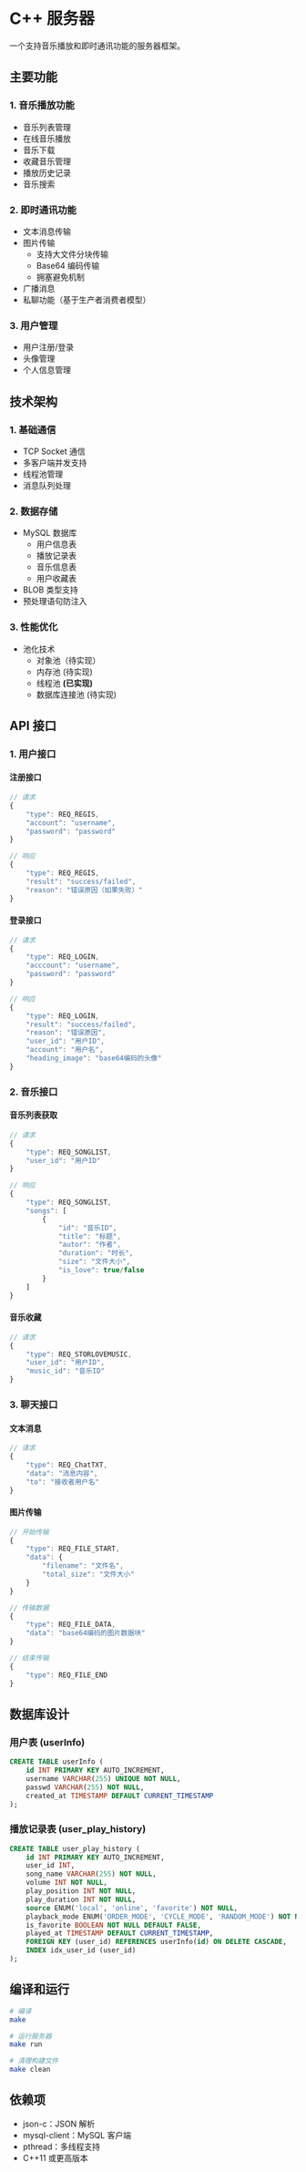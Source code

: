 # C++ 服务器

一个支持音乐播放和即时通讯功能的服务器框架。

## 主要功能

### 1. 音乐播放功能
- 音乐列表管理
- 在线音乐播放
- 音乐下载
- 收藏音乐管理
- 播放历史记录
- 音乐搜索

### 2. 即时通讯功能
- 文本消息传输
- 图片传输
  - 支持大文件分块传输
  - Base64 编码传输
  - 拥塞避免机制
- 广播消息
- 私聊功能（基于生产者消费者模型）

### 3. 用户管理
- 用户注册/登录
- 头像管理
- 个人信息管理

## 技术架构

### 1. 基础通信
- TCP Socket 通信
- 多客户端并发支持
- 线程池管理
- 消息队列处理

### 2. 数据存储
- MySQL 数据库
  - 用户信息表
  - 播放记录表
  - 音乐信息表
  - 用户收藏表
- BLOB 类型支持
- 预处理语句防注入

### 3. 性能优化
- 池化技术
  - 对象池（待实现）
  - 内存池 (待实现)
  - 线程池 **(已实现)**
  - 数据库连接池 (待实现)



## API 接口

### 1. 用户接口
#### 注册接口
```javascript
// 请求
{
    "type": REQ_REGIS,
    "account": "username",
    "password": "password"
}

// 响应
{
    "type": REQ_REGIS,
    "result": "success/failed",
    "reason": "错误原因（如果失败）"
}
```

#### 登录接口
```javascript
// 请求
{
    "type": REQ_LOGIN,
    "acccount": "username",
    "password": "password"
}

// 响应
{
    "type": REQ_LOGIN,
    "result": "success/failed",
    "reason": "错误原因",
    "user_id": "用户ID",
    "account": "用户名",
    "heading_image": "base64编码的头像"
}
```

### 2. 音乐接口
#### 音乐列表获取
```javascript
// 请求
{
    "type": REQ_SONGLIST,
    "user_id": "用户ID"
}

// 响应
{
    "type": REQ_SONGLIST,
    "songs": [
        {
            "id": "音乐ID",
            "title": "标题",
            "autor": "作者",
            "duration": "时长",
            "size": "文件大小",
            "is_love": true/false
        }
    ]
}
```

#### 音乐收藏
```javascript
// 请求
{
    "type": REQ_STORLOVEMUSIC,
    "user_id": "用户ID",
    "music_id": "音乐ID"
}
```

### 3. 聊天接口
#### 文本消息
```javascript
// 请求
{
    "type": REQ_ChatTXT,
    "data": "消息内容",
    "to": "接收者用户名"
}
```

#### 图片传输
```javascript
// 开始传输
{
    "type": REQ_FILE_START,
    "data": {
        "filename": "文件名",
        "total_size": "文件大小"
    }
}

// 传输数据
{
    "type": REQ_FILE_DATA,
    "data": "base64编码的图片数据块"
}

// 结束传输
{
    "type": REQ_FILE_END
}
```

## 数据库设计

### 用户表 (userInfo)
```sql
CREATE TABLE userInfo (
    id INT PRIMARY KEY AUTO_INCREMENT,
    username VARCHAR(255) UNIQUE NOT NULL,
    passwd VARCHAR(255) NOT NULL,
    created_at TIMESTAMP DEFAULT CURRENT_TIMESTAMP
);
```

### 播放记录表 (user_play_history)
```sql
CREATE TABLE user_play_history (
    id INT PRIMARY KEY AUTO_INCREMENT,
    user_id INT,
    song_name VARCHAR(255) NOT NULL,
    volume INT NOT NULL,
    play_position INT NOT NULL,
    play_duration INT NOT NULL,
    source ENUM('local', 'online', 'favorite') NOT NULL,
    playback_mode ENUM('ORDER_MODE', 'CYCLE_MODE', 'RANDOM_MODE') NOT NULL,
    is_favorite BOOLEAN NOT NULL DEFAULT FALSE,
    played_at TIMESTAMP DEFAULT CURRENT_TIMESTAMP,
    FOREIGN KEY (user_id) REFERENCES userInfo(id) ON DELETE CASCADE,
    INDEX idx_user_id (user_id)
);
```

## 编译和运行

```bash
# 编译
make

# 运行服务器
make run

# 清理构建文件
make clean
```

## 依赖项
- json-c：JSON 解析
- mysql-client：MySQL 客户端
- pthread：多线程支持
- C++11 或更高版本
